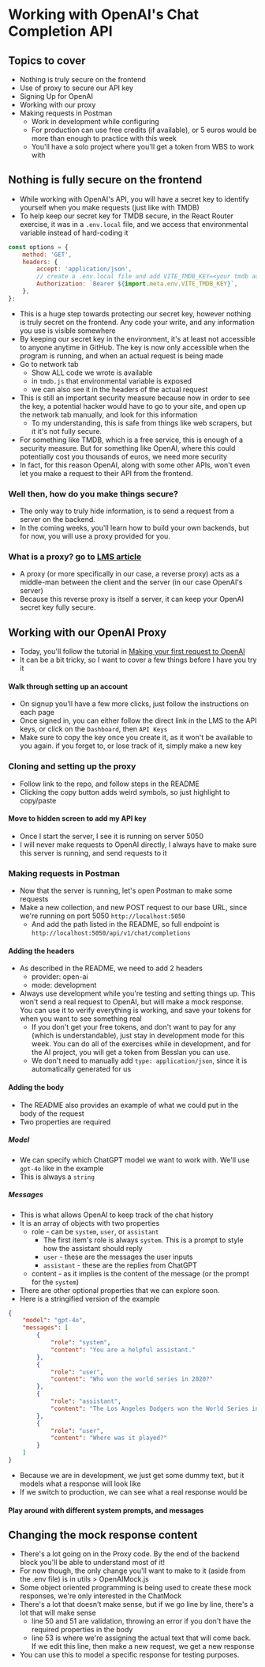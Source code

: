 # Working with OpenAI's Chat Completion API

## Topics to cover

-   Nothing is truly secure on the frontend
-   Use of proxy to secure our API key
-   Signing Up for OpenAI
-   Working with our proxy
-   Making requests in Postman
    -   Work in development while configuring
    -   For production can use free credits (if available), or 5 euros would be more than enough to practice with this week
    -   You'll have a solo project where you'll get a token from WBS to work with

## Nothing is fully secure on the frontend

-   While working with OpenAI's API, you will have a secret key to identify yourself when you make requests (just like with TMDB)
-   To help keep our secret key for TMDB secure, in the React Router exercise, it was in a `.env.local` file, and we access that environmental variable instead of hard-coding it

```js
const options = {
    method: 'GET',
    headers: {
        accept: 'application/json',
        // create a .env.local file and add VITE_TMDB_KEY=<your tmdb auth key>
        Authorization: `Bearer ${import.meta.env.VITE_TMDB_KEY}`,
    },
};
```

-   This is a huge step towards protecting our secret key, however nothing is truly secret on the frontend. Any code your write, and any information you use is visible somewhere
-   By keeping our secret key in the environment, it's at least not accessible to anyone anytime in GitHub. The key is now only accessible when the program is running, and when an actual request is being made
-   Go to network tab
    -   Show ALL code we wrote is available
    -   in `tmdb.js` that environmental variable is exposed
    -   we can also see it in the headers of the actual request
-   This is still an important security measure because now in order to see the key, a potential hacker would have to go to your site, and open up the network tab manually, and look for this information
    -   To my understanding, this is safe from things like web scrapers, but it it's not fully secure.
-   For something like TMDB, which is a free service, this is enough of a security measure. But for something like OpenAI, where this could potentially cost you thousands of euros, we need more security
-   In fact, for this reason OpenAI, along with some other APIs, won't even let you make a request to their API from the frontend.

### Well then, how do you make things secure?

-   The only way to truly hide information, is to send a request from a server on the backend.
-   In the coming weeks, you'll learn how to build your own backends, but for now, you will use a proxy provided for you.

### What is a proxy? go to [LMS article](https://learn.wbscodingschool.com/courses/full-stack-web-app/lessons/%f0%9f%97%9e%ef%b8%8f-proxying-requests/)

-   A proxy (or more specifically in our case, a reverse proxy) acts as a middle-man between the client and the server (in our case OpenAI's server)
-   Because this reverse proxy is itself a server, it can keep your OpenAI secret key fully secure.

## Working with our OpenAI Proxy

-   Today, you'll follow the tutorial in [Making your first request to OpenAI](https://learn.wbscodingschool.com/courses/full-stack-web-app/lessons/%f0%9f%a7%a9-making-your-first-request-to-openai/)
-   It can be a bit tricky, so I want to cover a few things before I have you try it

#### Walk through setting up an account

-   On signup you'll have a few more clicks, just follow the instructions on each page
-   Once signed in, you can either follow the direct link in the LMS to the API keys, or click on the `Dashboard`, then `API Keys`
-   Make sure to copy the key once you create it, as it won't be available to you again. if you forget to, or lose track of it, simply make a new key

### Cloning and setting up the proxy

-   Follow link to the repo, and follow steps in the README
-   Clicking the copy button adds weird symbols, so just highlight to copy/paste

#### Move to hidden screen to add my API key

-   Once I start the server, I see it is running on server 5050
-   I will never make requests to OpenAI directly, I always have to make sure this server is running, and send requests to it

### Making requests in Postman

-   Now that the server is running, let's open Postman to make some requests
-   Make a new collection, and new POST request to our base URL, since we're running on port 5050 `http://localhost:5050`
    -   And add the path listed in the README, so full endpoint is `http://localhost:5050/api/v1/chat/completions`

#### Adding the headers

-   As described in the README, we need to add 2 headers
    -   provider: open-ai
    -   mode: development
-   Always use development while you're testing and setting things up. This won't send a real request to OpenAI, but will make a mock response. You can use it to verify everything is working, and save your tokens for when you want to see something real
    -   If you don't get your free tokens, and don't want to pay for any (which is understandable), just stay in development mode for this week. You can do all of the exercises while in development, and for the AI project, you will get a token from Besslan you can use.
    -   We don't need to manually add `type: application/json`, since it is automatically generated for us

#### Adding the body

-   The README also provides an example of what we could put in the body of the request
-   Two properties are required

##### Model

-   We can specify which ChatGPT model we want to work with. We'll use `gpt-4o` like in the example
-   This is always a `string`

##### Messages

-   This is what allows OpenAI to keep track of the chat history
-   It is an array of objects with two properties
    -   role - can be `system`, `user`, or `assistant`
        -   The first item's role is always `system`. This is a prompt to style how the assistant should reply
        -   `user` - these are the messages the user inputs
        -   `assistant` - these are the replies from ChatGPT
    -   content - as it implies is the content of the message (or the prompt for the `system`)
-   There are other optional properties that we can explore soon.
-   Here is a stringified version of the example

```json
{
    "model": "gpt-4o",
    "messages": [
        {
            "role": "system",
            "content": "You are a helpful assistant."
        },
        {
            "role": "user",
            "content": "Who won the world series in 2020?"
        },
        {
            "role": "assistant",
            "content": "The Los Angeles Dodgers won the World Series in 2020."
        },
        {
            "role": "user",
            "content": "Where was it played?"
        }
    ]
}
```

-   Because we are in development, we just get some dummy text, but it models what a response will look like
-   If we switch to production, we can see what a real response would be

#### Play around with different system prompts, and messages

## Changing the mock response content

-   There's a lot going on in the Proxy code. By the end of the backend block you'll be able to understand most of it!
-   For now though, the only change you'll want to make to it (aside from the .env file) is in utils > OpenAIMock.js
-   Some object oriented programming is being used to create these mock responses, we're only interested in the ChatMock
-   There's a lot that doesn't make sense, but if we go line by line, there's a lot that will make sense
    -   line 50 and 51 are validation, throwing an error if you don't have the required properties in the body
    -   line 53 is where we're assigning the actual text that will come back. If we edit this line, then make a new request, we get a new response
-   You can use this to model a specific response for testing purposes.
